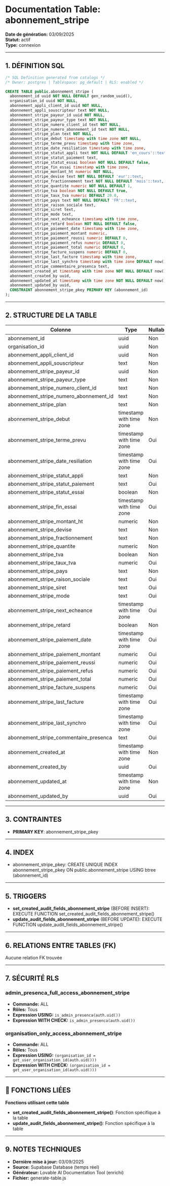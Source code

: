 # Documentation Table: abonnement_stripe

**Date de génération:** 03/09/2025  
**Statut:** actif  
**Type:** connexion

---

## 1. DÉFINITION SQL

```sql
/* SQL Definition generated from catalogs */
/* Owner: postgres | Tablespace: pg_default | RLS: enabled */

CREATE TABLE public.abonnement_stripe (
  abonnement_id uuid NOT NULL DEFAULT gen_random_uuid(),
  organisation_id uuid NOT NULL,
  abonnement_appli_client_id uuid NOT NULL,
  abonnement_appli_souscripteur text NOT NULL,
  abonnement_stripe_payeur_id uuid NOT NULL,
  abonnement_stripe_payeur_type text NOT NULL,
  abonnement_stripe_numero_client_id text NOT NULL,
  abonnement_stripe_numero_abonnement_id text NOT NULL,
  abonnement_stripe_plan text NOT NULL,
  abonnement_stripe_debut timestamp with time zone NOT NULL,
  abonnement_stripe_terme_prevu timestamp with time zone,
  abonnement_stripe_date_resiliation timestamp with time zone,
  abonnement_stripe_statut_appli text NOT NULL DEFAULT 'en_cours'::text,
  abonnement_stripe_statut_paiement text,
  abonnement_stripe_statut_essai boolean NOT NULL DEFAULT false,
  abonnement_stripe_fin_essai timestamp with time zone,
  abonnement_stripe_montant_ht numeric NOT NULL,
  abonnement_stripe_devise text NOT NULL DEFAULT 'eur'::text,
  abonnement_stripe_fractionnement text NOT NULL DEFAULT 'mois'::text,
  abonnement_stripe_quantite numeric NOT NULL DEFAULT 1,
  abonnement_stripe_tva boolean NOT NULL DEFAULT true,
  abonnement_stripe_taux_tva numeric DEFAULT 20.0,
  abonnement_stripe_pays text NOT NULL DEFAULT 'FR'::text,
  abonnement_stripe_raison_sociale text,
  abonnement_stripe_siret text,
  abonnement_stripe_mode text,
  abonnement_stripe_next_echeance timestamp with time zone,
  abonnement_stripe_retard boolean NOT NULL DEFAULT false,
  abonnement_stripe_paiement_date timestamp with time zone,
  abonnement_stripe_paiement_montant numeric,
  abonnement_stripe_paiement_reussi numeric DEFAULT 0,
  abonnement_stripe_paiement_refus numeric DEFAULT 0,
  abonnement_stripe_paiement_total numeric DEFAULT 0,
  abonnement_stripe_facture_suspens numeric DEFAULT 0,
  abonnement_stripe_last_facture timestamp with time zone,
  abonnement_stripe_last_synchro timestamp with time zone DEFAULT now(),
  abonnement_stripe_commentaire_presenca text,
  abonnement_created_at timestamp with time zone NOT NULL DEFAULT now(),
  abonnement_created_by uuid,
  abonnement_updated_at timestamp with time zone NOT NULL DEFAULT now(),
  abonnement_updated_by uuid,
  CONSTRAINT abonnement_stripe_pkey PRIMARY KEY (abonnement_id)
);
```

---

## 2. STRUCTURE DE LA TABLE

| Colonne | Type | Nullable | Défaut | Description |
|---------|------|----------|--------|-------------|
| abonnement_id | uuid | Non | gen_random_uuid() | - |
| organisation_id | uuid | Non | Aucun | - |
| abonnement_appli_client_id | uuid | Non | Aucun | - |
| abonnement_appli_souscripteur | text | Non | Aucun | - |
| abonnement_stripe_payeur_id | uuid | Non | Aucun | - |
| abonnement_stripe_payeur_type | text | Non | Aucun | - |
| abonnement_stripe_numero_client_id | text | Non | Aucun | - |
| abonnement_stripe_numero_abonnement_id | text | Non | Aucun | - |
| abonnement_stripe_plan | text | Non | Aucun | - |
| abonnement_stripe_debut | timestamp with time zone | Non | Aucun | - |
| abonnement_stripe_terme_prevu | timestamp with time zone | Oui | Aucun | - |
| abonnement_stripe_date_resiliation | timestamp with time zone | Oui | Aucun | - |
| abonnement_stripe_statut_appli | text | Non | 'en_cours'::text | - |
| abonnement_stripe_statut_paiement | text | Oui | Aucun | - |
| abonnement_stripe_statut_essai | boolean | Non | false | - |
| abonnement_stripe_fin_essai | timestamp with time zone | Oui | Aucun | - |
| abonnement_stripe_montant_ht | numeric | Non | Aucun | - |
| abonnement_stripe_devise | text | Non | 'eur'::text | - |
| abonnement_stripe_fractionnement | text | Non | 'mois'::text | - |
| abonnement_stripe_quantite | numeric | Non | 1 | - |
| abonnement_stripe_tva | boolean | Non | true | - |
| abonnement_stripe_taux_tva | numeric | Oui | 20.0 | - |
| abonnement_stripe_pays | text | Non | 'FR'::text | - |
| abonnement_stripe_raison_sociale | text | Oui | Aucun | - |
| abonnement_stripe_siret | text | Oui | Aucun | - |
| abonnement_stripe_mode | text | Oui | Aucun | - |
| abonnement_stripe_next_echeance | timestamp with time zone | Oui | Aucun | - |
| abonnement_stripe_retard | boolean | Non | false | - |
| abonnement_stripe_paiement_date | timestamp with time zone | Oui | Aucun | - |
| abonnement_stripe_paiement_montant | numeric | Oui | Aucun | - |
| abonnement_stripe_paiement_reussi | numeric | Oui | 0 | - |
| abonnement_stripe_paiement_refus | numeric | Oui | 0 | - |
| abonnement_stripe_paiement_total | numeric | Oui | 0 | - |
| abonnement_stripe_facture_suspens | numeric | Oui | 0 | - |
| abonnement_stripe_last_facture | timestamp with time zone | Oui | Aucun | - |
| abonnement_stripe_last_synchro | timestamp with time zone | Oui | now() | - |
| abonnement_stripe_commentaire_presenca | text | Oui | Aucun | - |
| abonnement_created_at | timestamp with time zone | Non | now() | - |
| abonnement_created_by | uuid | Oui | Aucun | - |
| abonnement_updated_at | timestamp with time zone | Non | now() | - |
| abonnement_updated_by | uuid | Oui | Aucun | - |

---

## 3. CONTRAINTES

- **PRIMARY KEY**: abonnement_stripe_pkey

---

## 4. INDEX

- abonnement_stripe_pkey: CREATE UNIQUE INDEX abonnement_stripe_pkey ON public.abonnement_stripe USING btree (abonnement_id)

---

## 5. TRIGGERS

- **set_created_audit_fields_abonnement_stripe** (BEFORE INSERT): EXECUTE FUNCTION set_created_audit_fields_abonnement_stripe()
- **update_audit_fields_abonnement_stripe** (BEFORE UPDATE): EXECUTE FUNCTION update_audit_fields_abonnement_stripe()

---

## 6. RELATIONS ENTRE TABLES (FK)

Aucune relation FK trouvée

---

## 7. SÉCURITÉ RLS

### admin_presenca_full_access_abonnement_stripe
- **Commande:** ALL
- **Rôles:** Tous
- **Expression USING:** `is_admin_presenca(auth.uid())`
- **Expression WITH CHECK:** `is_admin_presenca(auth.uid())`

### organisation_only_access_abonnement_stripe
- **Commande:** ALL
- **Rôles:** Tous
- **Expression USING:** `(organisation_id = get_user_organisation_id(auth.uid()))`
- **Expression WITH CHECK:** `(organisation_id = get_user_organisation_id(auth.uid()))`

---

## 🔧 FONCTIONS LIÉES

**Fonctions utilisant cette table**

- **set_created_audit_fields_abonnement_stripe()**: Fonction spécifique à la table
- **update_audit_fields_abonnement_stripe()**: Fonction spécifique à la table

---

## 9. NOTES TECHNIQUES
- **Dernière mise à jour:** 03/09/2025
- **Source:** Supabase Database (temps réel)
- **Générateur:** Lovable AI Documentation Tool (enrichi)
- **Fichier:** generate-table.js